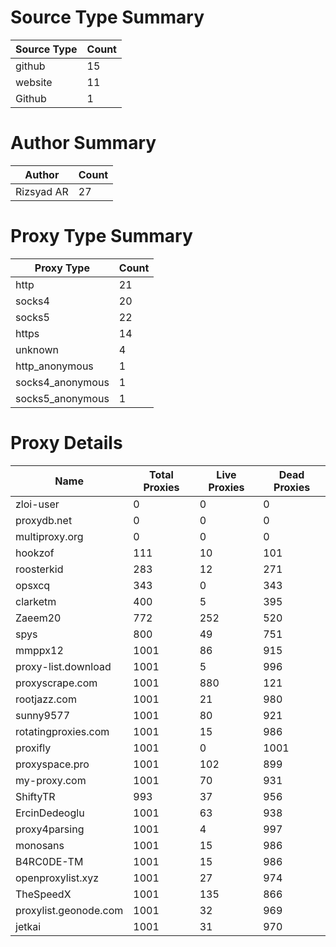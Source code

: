 # Source Type Summary

| Source Type | Count |
|-------------|-------|
| github | 15 |
| website | 11 |
| Github | 1 |


# Author Summary

| Author | Count |
|--------|-------|
| Rizsyad AR | 27 |


# Proxy Type Summary

| Proxy Type | Count |
|------------|-------|
| http | 21 |
| socks4 | 20 |
| socks5 | 22 |
| https | 14 |
| unknown | 4 |
| http_anonymous | 1 |
| socks4_anonymous | 1 |
| socks5_anonymous | 1 |


# Proxy Details

| Name | Total Proxies | Live Proxies | Dead Proxies |
|------|---------------|--------------|---------------|
| zloi-user | 0 | 0 | 0 |
| proxydb.net | 0 | 0 | 0 |
| multiproxy.org | 0 | 0 | 0 |
| hookzof | 111 | 10 | 101 |
| roosterkid | 283 | 12 | 271 |
| opsxcq | 343 | 0 | 343 |
| clarketm | 400 | 5 | 395 |
| Zaeem20 | 772 | 252 | 520 |
| spys | 800 | 49 | 751 |
| mmppx12 | 1001 | 86 | 915 |
| proxy-list.download | 1001 | 5 | 996 |
| proxyscrape.com | 1001 | 880 | 121 |
| rootjazz.com | 1001 | 21 | 980 |
| sunny9577 | 1001 | 80 | 921 |
| rotatingproxies.com | 1001 | 15 | 986 |
| proxifly | 1001 | 0 | 1001 |
| proxyspace.pro | 1001 | 102 | 899 |
| my-proxy.com | 1001 | 70 | 931 |
| ShiftyTR | 993 | 37 | 956 |
| ErcinDedeoglu | 1001 | 63 | 938 |
| proxy4parsing | 1001 | 4 | 997 |
| monosans | 1001 | 15 | 986 |
| B4RC0DE-TM | 1001 | 15 | 986 |
| openproxylist.xyz | 1001 | 27 | 974 |
| TheSpeedX | 1001 | 135 | 866 |
| proxylist.geonode.com | 1001 | 32 | 969 |
| jetkai | 1001 | 31 | 970 |
